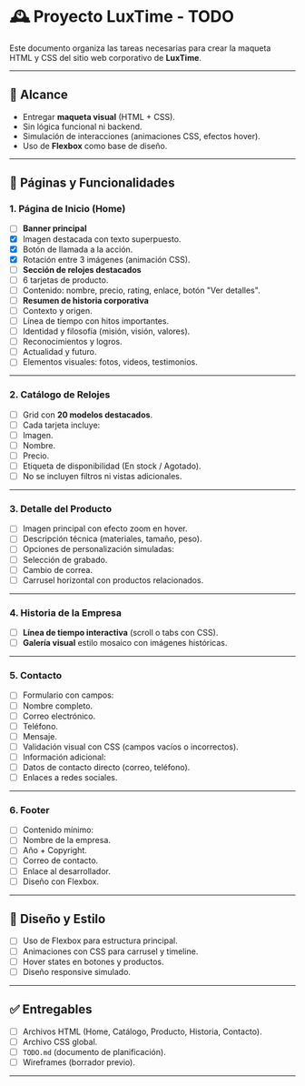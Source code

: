 # 🕰️ Proyecto LuxTime - TODO

Este documento organiza las tareas necesarias para crear la maqueta HTML y CSS del sitio web corporativo de **LuxTime**.

---

## 📌 Alcance

- Entregar **maqueta visual** (HTML + CSS).
- Sin lógica funcional ni backend.
- Simulación de interacciones (animaciones CSS, efectos hover).
- Uso de **Flexbox** como base de diseño.

---

## 📑 Páginas y Funcionalidades

### 1. Página de Inicio (Home)

- [ ]  **Banner principal**
  - [X]  Imagen destacada con texto superpuesto.
  - [X]  Botón de llamada a la acción.
  - [X]  Rotación entre 3 imágenes (animación CSS).
- [ ]  **Sección de relojes destacados**
  - [ ]  6 tarjetas de producto.
  - [ ]  Contenido: nombre, precio, rating, enlace, botón "Ver detalles".
- [ ]  **Resumen de historia corporativa**
  - [ ]  Contexto y origen.
  - [ ]  Línea de tiempo con hitos importantes.
  - [ ]  Identidad y filosofía (misión, visión, valores).
  - [ ]  Reconocimientos y logros.
  - [ ]  Actualidad y futuro.
  - [ ]  Elementos visuales: fotos, videos, testimonios.

---

### 2. Catálogo de Relojes

- [ ]  Grid con **20 modelos destacados**.
- [ ]  Cada tarjeta incluye:
  - [ ]  Imagen.
  - [ ]  Nombre.
  - [ ]  Precio.
  - [ ]  Etiqueta de disponibilidad (En stock / Agotado).
- [ ]  No se incluyen filtros ni vistas adicionales.

---

### 3. Detalle del Producto

- [ ]  Imagen principal con efecto zoom en hover.
- [ ]  Descripción técnica (materiales, tamaño, peso).
- [ ]  Opciones de personalización simuladas:
  - [ ]  Selección de grabado.
  - [ ]  Cambio de correa.
- [ ]  Carrusel horizontal con productos relacionados.

---

### 4. Historia de la Empresa

- [ ]  **Línea de tiempo interactiva** (scroll o tabs con CSS).
- [ ]  **Galería visual** estilo mosaico con imágenes históricas.

---

### 5. Contacto

- [ ]  Formulario con campos:
  - [ ]  Nombre completo.
  - [ ]  Correo electrónico.
  - [ ]  Teléfono.
  - [ ]  Mensaje.
- [ ]  Validación visual con CSS (campos vacíos o incorrectos).
- [ ]  Información adicional:
  - [ ]  Datos de contacto directo (correo, teléfono).
  - [ ]  Enlaces a redes sociales.

---

### 6. Footer

- [ ]  Contenido mínimo:
  - [ ]  Nombre de la empresa.
  - [ ]  Año + Copyright.
  - [ ]  Correo de contacto.
  - [ ]  Enlace al desarrollador.
- [ ]  Diseño con Flexbox.

---

## 🎨 Diseño y Estilo

- [ ]  Uso de Flexbox para estructura principal.
- [ ]  Animaciones con CSS para carrusel y timeline.
- [ ]  Hover states en botones y productos.
- [ ]  Diseño responsive simulado.

---

## ✅ Entregables

- [ ]  Archivos HTML (Home, Catálogo, Producto, Historia, Contacto).
- [ ]  Archivo CSS global.
- [ ]  `TODO.md` (documento de planificación).
- [ ]  Wireframes (borrador previo).

---
